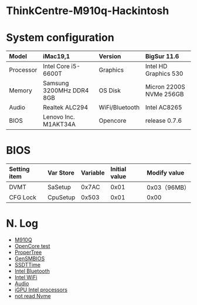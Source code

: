 # ThinkCentre-M910q-Hackintosh

# System configuration
|Model  |iMac19,1  |Version	|BigSur 11.6|
| :----- | :----- |:----- |:----- |
|Processor |Intel Core i5-6600T	|Graphics	|Intel HD Graphics 530|
|Memory	   |Samsung 3200MHz DDR4 8GB	|OS Disk	|Micron 2200S NVMe 256GB|
|Audio	   |Realtek ALC294	|WiFi/Bluetooth	|Intel AC8265|
|BIOS      |Lenovo Inc. M1AKT34A  | Opencore| release 0.7.6


# BIOS

|Setting item|Var Store|Variable|Initial value|Modify value|
| :----- | :----- |:----- |:----- |:----- |
|DVMT|SaSetup|0x7AC|0x01|0x03（96MB）|
|CFG Lock|CpuSetup|0x503|0x01|0x00 |

# N. Log

+ [M910Q](https://github.com/gxz0233/M910Q_Hackintosh)
+ [OpenCore test](https://opencore.slowgeek.com/)
+ [ProperTree](https://github.com/corpnewt/ProperTree)
+ [GenSMBIOS](https://github.com/corpnewt/GenSMBIOS)
+ [SSDTTime](https://github.com/corpnewt/SSDTTime)
+ [Intel Bluetooth](https://github.com/OpenIntelWireless/IntelBluetoothFirmware)
+ [Intel WiFi](https://github.com/OpenIntelWireless/itlwm)
+ [Audio](https://github.com/acidanthera/appleALC/wiki/Supported-codecs)
+ [iGPU Intel processors](https://github.com/acidanthera/WhateverGreen/blob/master/Manual/FAQ.IntelHD.en.md)
+ [not read Nvme](https://zhuanlan.zhihu.com/p/371775428?ivk_sa=1024320u)
